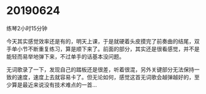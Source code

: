 # 20190624

练琴2小时15分钟

今天其实感觉效率还是有的，明天上课，于是就硬着头皮摸完了前奏曲的结尾，双手单小节不断重复练习，算是顺下来了。前面的部分，其实还是很看感觉，并不是能轻而易举地弹下来，不过单手的话基本没问题。

无词歌录了一下，发现自己的踏板还是很差，听着很混，另外关键部分无法保持一致的速度，速度上去就容易卡了。但无论如何，感觉这首无词歌会越弹越好的，至少算是最近来说没有技术难点的一首...
